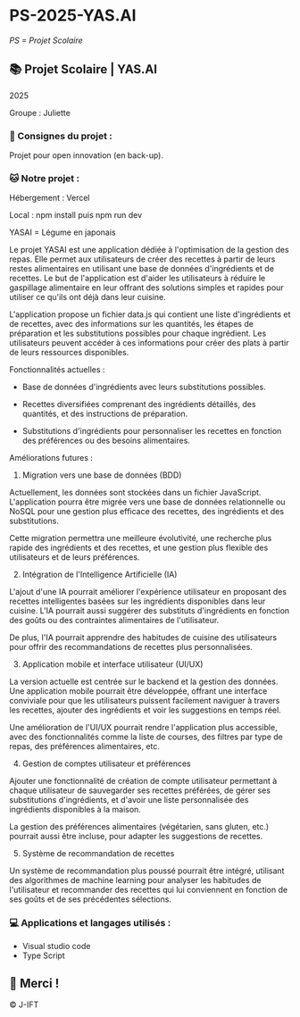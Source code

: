 # PS-2025-YAS.AI

*PS = Projet Scolaire*

## 📚 Projet Scolaire | YAS.AI

2025

Groupe : Juliette

### 📌 Consignes du projet :

Projet pour open innovation (en back-up).


### 🐱 Notre projet :

Hébergement : Vercel

Local : npm install puis npm run dev

YASAI = Légume en japonais

Le projet YASAI est une application dédiée à l'optimisation de la gestion des repas. Elle permet aux utilisateurs de créer des recettes à partir de leurs restes alimentaires en utilisant une base de données d'ingrédients et de recettes. Le but de l'application est d'aider les utilisateurs à réduire le gaspillage alimentaire en leur offrant des solutions simples et rapides pour utiliser ce qu'ils ont déjà dans leur cuisine.

L'application propose un fichier data.js qui contient une liste d'ingrédients et de recettes, avec des informations sur les quantités, les étapes de préparation et les substitutions possibles pour chaque ingrédient. Les utilisateurs peuvent accéder à ces informations pour créer des plats à partir de leurs ressources disponibles.

Fonctionnalités actuelles :

- Base de données d'ingrédients avec leurs substitutions possibles.

- Recettes diversifiées comprenant des ingrédients détaillés, des quantités, et des instructions de préparation.

- Substitutions d'ingrédients pour personnaliser les recettes en fonction des préférences ou des besoins alimentaires.


Améliorations futures :

1. Migration vers une base de données (BDD)

Actuellement, les données sont stockées dans un fichier JavaScript. L'application pourra être migrée vers une base de données relationnelle ou NoSQL pour une gestion plus efficace des recettes, des ingrédients et des substitutions.

Cette migration permettra une meilleure évolutivité, une recherche plus rapide des ingrédients et des recettes, et une gestion plus flexible des utilisateurs et de leurs préférences.

2. Intégration de l'Intelligence Artificielle (IA)
   
L'ajout d'une IA pourrait améliorer l'expérience utilisateur en proposant des recettes intelligentes basées sur les ingrédients disponibles dans leur cuisine. L'IA pourrait aussi suggérer des substituts d'ingrédients en fonction des goûts ou des contraintes alimentaires de l'utilisateur.

De plus, l'IA pourrait apprendre des habitudes de cuisine des utilisateurs pour offrir des recommandations de recettes plus personnalisées.

3. Application mobile et interface utilisateur (UI/UX)
   
La version actuelle est centrée sur le backend et la gestion des données. Une application mobile pourrait être développée, offrant une interface conviviale pour que les utilisateurs puissent facilement naviguer à travers les recettes, ajouter des ingrédients et voir les suggestions en temps réel.

Une amélioration de l'UI/UX pourrait rendre l'application plus accessible, avec des fonctionnalités comme la liste de courses, des filtres par type de repas, des préférences alimentaires, etc.

4. Gestion de comptes utilisateur et préférences
   
Ajouter une fonctionnalité de création de compte utilisateur permettant à chaque utilisateur de sauvegarder ses recettes préférées, de gérer ses substitutions d'ingrédients, et d'avoir une liste personnalisée des ingrédients disponibles à la maison.

La gestion des préférences alimentaires (végétarien, sans gluten, etc.) pourrait aussi être incluse, pour adapter les suggestions de recettes.

5. Système de recommandation de recettes
   
Un système de recommandation plus poussé pourrait être intégré, utilisant des algorithmes de machine learning pour analyser les habitudes de l'utilisateur et recommander des recettes qui lui conviennent en fonction de ses goûts et de ses précédentes sélections.


### 💻 Applications et langages utilisés :

+ Visual studio code
+ Type Script

## 🌸 Merci !
© J-IFT
